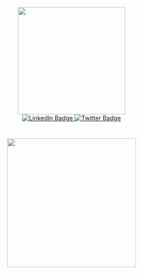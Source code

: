 <div id="header" align="center">
  <img src="https://media.giphy.com/media/L1R1tvI9svkIWwpVYr/giphy.gif" width="250"/>
</div>



<div id="badges" align="center">
  <a href="your-linkedin-URL">
    <img src="https://img.shields.io/badge/LinkedIn-blue?style=for-the-badge&logo=linkedin&logoColor=white" alt="LinkedIn Badge"/>
  </a>
  <a href="your-twitter-URL">
    <img src="https://img.shields.io/badge/Twitter-blue?style=for-the-badge&logo=twitter&logoColor=white" alt="Twitter Badge"/>
  </a>
  
  <div id="badges" align="center">
<img src="https://komarev.com/ghpvc/?username=MansiMungee&style=flat-square&color=blue" alt=""/>
</a>
  
  <h1>
    <img src="https://media.giphy.com/media/l0HlHFRbmaZtBRhXG/giphy.gif" width="300px"/>
</h1>
